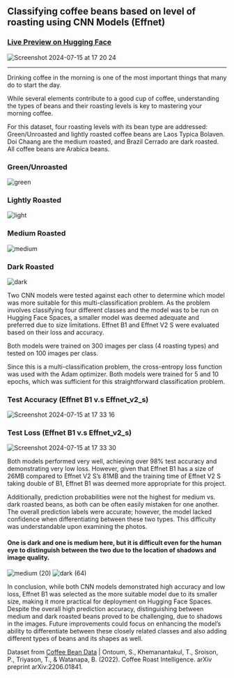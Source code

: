 ## Classifying coffee beans based on level of roasting using CNN Models (Effnet)  
### [Live Preview on Hugging Face](https://huggingface.co/spaces/sehyunlee217/Coffee_Bean_Classifier)
![Screenshot 2024-07-15 at 17 20 24](https://github.com/user-attachments/assets/8736f89c-9168-476e-8bd6-a0d2961f6e5f)
___
Drinking coffee in the morning is one of the most important things that many do to start the day. 

While several elements contribute to a good cup of coffee, understanding the types of beans and their roasting levels is key to mastering your morning coffee.

For this dataset, four roasting levels with its bean type are addressed: Green/Unroasted and lightly roasted coffee beans are Laos Typica Bolaven. Doi Chaang are the medium roasted, and Brazil Cerrado are dark roasted. All coffee beans are Arabica beans.

### Green/Unroasted 
![green](https://github.com/user-attachments/assets/24655e7f-5ce2-4133-bc9e-7327f1c115c0)

### Lightly Roasted
![light](https://github.com/user-attachments/assets/495137d1-9d33-4276-a455-3457fdf73067)

### Medium Roasted
![medium](https://github.com/user-attachments/assets/392f7f6d-074c-47a9-a3ac-64f1779224d6)

### Dark Roasted
![dark](https://github.com/user-attachments/assets/0212ade6-37a4-4633-9072-0424ffcf15dc)

Two CNN models were tested against each other to determine which model was more suitable for this multi-classification problem. As the problem involves classifying four different classes and the model was to be run on Hugging Face Spaces, a smaller model was deemed adequate and preferred due to size limitations. Effnet B1 and Effnet V2 S were evaluated based on their loss and accuracy.

Both models were trained on 300 images per class (4 roasting types) and tested on 100 images per class.

Since this is a multi-classification problem, the cross-entropy loss function was used with the Adam optimizer. Both models were trained for 5 and 10 epochs, which was sufficient for this straightforward classification problem.

### Test Accuracy (Effnet B1 v.s Effnet_v2_s)
![Screenshot 2024-07-15 at 17 33 16](https://github.com/user-attachments/assets/cfee5a0c-4d86-42c3-b525-c64240242263)

### Test Loss (Effnet B1 v.s Effnet_v2_s)
![Screenshot 2024-07-15 at 17 33 30](https://github.com/user-attachments/assets/dc3714b4-b4e0-4692-9081-2d12ba2f7d83)

Both models performed very well, achieving over 98% test accuracy and demonstrating very low loss. 
However, given that Effnet B1 has a size of 26MB compared to Effnet V2 S’s 81MB and the training time of Effnet V2 S taking double of B1, Effnet B1 was deemed more appropriate for this project.

Additionally, prediction probabilities were not the highest for medium vs. dark roasted beans, as both can be often easily mistaken for one another. 
The overall prediction labels were accurate; however, the model lacked confidence when differentiating between these two types. This difficulty was understandable upon examining the photos.

#### One is dark and one is medium here, but it is difficult even for the human eye to distinguish between the two due to the location of shadows and image quality.
![medium (20)](https://github.com/user-attachments/assets/e124eb0f-b7ea-43d8-8c8d-a0b88606cc4f)
![dark (64)](https://github.com/user-attachments/assets/5c998f89-ccef-4975-8d7d-eeedbecf431a)

In conclusion, while both CNN models demonstrated high accuracy and low loss, Effnet B1 was selected as the more suitable model due to its smaller size, making it more practical for deployment on Hugging Face Spaces. 
Despite the overall high prediction accuracy, distinguishing between medium and dark roasted beans proved to be challenging, due to shadows in the images. 
Future improvements could focus on enhancing the model’s ability to differentiate between these closely related classes and also adding different types of beans and its shapes as well. 

Dataset from [Coffee Bean Data](https://www.kaggle.com/datasets/gpiosenka/coffee-bean-dataset-resized-224-x-224) | Ontoum, S., Khemanantakul, T., Sroison, P., Triyason, T., & Watanapa, B. (2022). Coffee Roast Intelligence. arXiv preprint arXiv:2206.01841.
